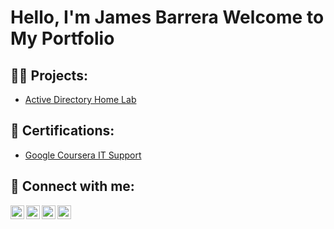 <h1>Hello, I'm James Barrera Welcome to My Portfolio</h1>

<h2>👨‍💻 Projects:</h2>
<ul>
  <li><a href="https://github.com/MitoB13/Active-Directory-Home-Lab">Active Directory Home Lab</a></li>
</ul>

<h2>🤳 Certifications:</h2>
<ul>
  <li><a href="https://www.credly.com/badges/3cdf76be-5004-4c2d-8acb-3ffbe42dbb87/print">Google Coursera IT Support</a></li>
</ul>

<h2> 🤳 Connect with me:</h2>

[<img align="left" alt="JoshMadakor | YouTube" width="22px" src="https://cdn.jsdelivr.net/npm/simple-icons@v3/icons/youtube.svg" />][youtube]
[<img align="left" alt="JoshMadakor | Twitter" width="22px" src="https://cdn.jsdelivr.net/npm/simple-icons@v3/icons/twitter.svg" />][twitter]
[<img align="left" alt="JoshMadakor | LinkedIn" width="22px" src="https://cdn.jsdelivr.net/npm/simple-icons@v3/icons/linkedin.svg" />][linkedin]
[<img align="left" alt="JoshMadakor | Instagram" width="22px" src="https://cdn.jsdelivr.net/npm/simple-icons@v3/icons/instagram.svg" />][instagram]

[twitter]: https://twitter.com/joshmadakor
[youtube]: https://www.youtube.com/c/joshmadakor
[instagram]: https://www.instagram.com/joshmadakor/
[linkedin]: https://linkedin.com/in/joshmadakor

<!--
**joshmadakor1/joshmadakor1** is a ✨ _special_ ✨ repository because its `README.md` (this file) appears on your GitHub profile.
